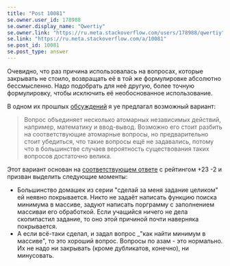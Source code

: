 ```yaml
---
title: "Post 10081"
se.owner.user_id: 178988
se.owner.display_name: "Qwertiy"
se.owner.link: "https://ru.meta.stackoverflow.com/users/178988/qwertiy"
se.link: "https://ru.meta.stackoverflow.com/a/10081"
se.post_id: 10081
se.post_type: answer
---
```

<p>Очевидно, что раз причина использовалась на вопросах, которые закрывать не стоило, возвращать её в той же формулировке абсолютно бессмысленно. Надо подобрать для неё другую, более точную формулировку, чтобы исключить её необоснованное использование.</p>

<p>В одном их прошлых <a href="https://ru.meta.stackoverflow.com/a/9710/178988">обсуждений</a> я уе предлагал возможный вариант:</p>

<blockquote>
  <p>Вопрос объединяет несколько атомарных независимых действий, например, математику и ввод-вывод. Возможно его стоит разбить на соответствующие атомарные вопросы, но предварительно стоит убедиться, что такие вопросы ещё не задавались, потому что в большинстве случаев вероятность существования таких вопросов достаточно велика.</p>
</blockquote>

<p>Этот вариант основан на <a href="https://ru.meta.stackoverflow.com/a/9634/178988">соответствующем ответе</a> с рейтингом +23 -2 и призван выделить следующие моменты:</p>

<ul>
<li>Большинство домашек из серии "сделай за меня задание целиком" ей неявно покрывается. Никто не задаёт написать функцию поиска минимума в массиве, задуют написать порграмму с заполнением массиваи его обработкой. Если учащийся ничего не дела скопипастил задание, то оно этой причиной почти наверняка покрывается.</li>
<li>А если всё-таки сделал, и задал вопрос _"как найти минимум в массиве", то это хороший вопрос. Вопросы по азам - это нормально. Их не надо ни закрывать (кроме дубликатов, конечно), ни минусовать.</li>
</ul>
